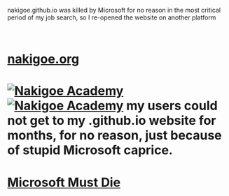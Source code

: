 nakigoe.github.io was killed by Microsoft for no reason in the most critical period of my job search, so I re-opened the website on another platform

<br><h1><a href="https://nakigoe.org">nakigoe.org</a><h1>
<a href="https://nakigoe.org"><img src="https://nakigoe.org/_IMG/nakigoe-academy-night.jpg" alt="Nakigoe Academy"></a>
<a href="https://nakigoe.org"><img src="https://nakigoe.org/_IMG/logo.png" alt="Nakigoe Academy"></a>
my users could not get to my .github.io website for months, for no reason, just because of stupid Microsoft caprice.
<h1><a href="https://nakigoe.org/articles/rev.html">Microsoft Must Die</a></h1>
